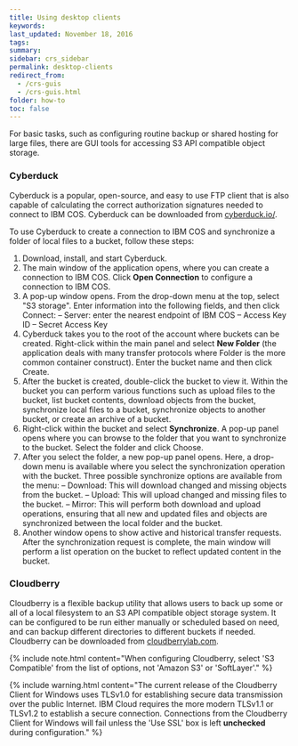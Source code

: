 ```yaml
---
title: Using desktop clients
keywords: 
last_updated: November 18, 2016
tags: 
summary: 
sidebar: crs_sidebar
permalink: desktop-clients
redirect_from:
  - /crs-guis
  - /crs-guis.html
folder: how-to
toc: false
---
```


For basic tasks, such as configuring routine backup or shared hosting for large files, there are GUI tools for accessing S3 API compatible object storage.  

### Cyberduck

Cyberduck is a popular, open-source, and easy to use FTP client that is also capable of calculating the correct authorization signatures needed to connect to IBM COS.  Cyberduck can be downloaded from [cyberduck.io/](https://cyberduck.io/).

To use Cyberduck to create a connection to IBM COS and synchronize a folder of local files to a bucket, follow these steps:

 1. Download, install, and start Cyberduck.
 2. The main window of the application opens, where you can create a connection to IBM COS. Click **Open Connection** to configure a connection to IBM COS.
 3. A pop-up window opens. From the drop-down menu at the top, select "S3 storage". Enter information into the following fields, and then click Connect:
 	– Server: enter the nearest endpoint of IBM COS
 	– Access Key ID
 	– Secret Access Key
 4. Cyberduck takes you to the root of the account where buckets can be created. Right-click within the main panel and select **New Folder** (the application deals with many transfer protocols where Folder is the more common container construct). Enter the bucket name and then click Create.
 5. After the bucket is created, double-click the bucket to view it. Within the bucket you can perform various functions such as upload files to the bucket, list bucket contents, download objects from the bucket, synchronize local files to a bucket, synchronize objects to another bucket, or create an archive of a bucket.
 6. Right-click within the bucket and select **Synchronize**. A pop-up panel opens where you can browse to the folder that you want to synchronize to the bucket. Select the folder and click Choose.
 7. After you select the folder, a new pop-up panel opens. Here, a drop-down menu is available where you select the synchronization operation with the bucket. Three possible synchronize options are available from the menu:
 	– Download: This will download changed and missing objects from the bucket.
 	– Upload: This will upload changed and missing files to the bucket.
 	– Mirror: This will perform both download and upload operations, ensuring that all new and updated files and objects are synchronized between the local folder and the bucket.
 8. Another window opens to show active and historical transfer requests. After the synchronization request is complete, the main window will perform a list operation on the bucket to reflect updated content in the bucket.

### Cloudberry

Cloudberry is a flexible backup utility that allows users to back up some or all of a local filesystem to an S3 API compatible object storage system. It can be configured to be run either manually or scheduled based on need, and can backup different directories to different buckets if needed.  Cloudberry can be downloaded from [cloudberrylab.com](http://www.cloudberrylab.com/).

{% include note.html content="When configuring Cloudberry, select 'S3 Compatible' from the list of options, not 'Amazon S3' or 'SoftLayer'." %}

{% include warning.html content="The current release of the Cloudberry Client for Windows uses TLSv1.0 for establishing secure data transmission over the public Internet.  IBM Cloud requires the more modern TLSv1.1 or TLSv1.2 to establish a secure connection. Connections from the Cloudberry Client for Windows will fail unless the 'Use SSL' box is left **unchecked** during configuration." %}



